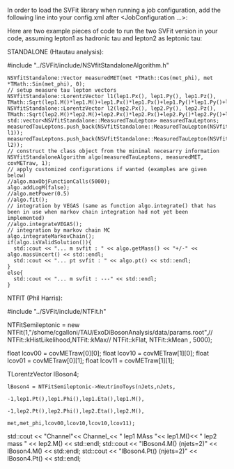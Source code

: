 In order to load the SVFit library when running a job configuration,
add the following line into your config.xml after <JobConfiguration ...>:
 <Library Name="libSVFit"/>

Here are two example pieces of code to run the two SVFit version in your code, assuming lepton1 as hadronic tau and lepton2 as leptonic tau:


STANDALONE (Htautau analysis):

#include "../SVFit/include/NSVfitStandaloneAlgorithm.h"

    NSVfitStandalone::Vector measuredMET(met *TMath::Cos(met_phi), met *TMath::Sin(met_phi), 0); 
    // setup measure tau lepton vectors 
    NSVfitStandalone::LorentzVector l1(lep1.Px(), lep1.Py(), lep1.Pz(), TMath::Sqrt(lep1.M()*lep1.M()+lep1.Px()*lep1.Px()+lep1.Py()*lep1.Py()+lep1.Pz()*lep1.Pz()));
    NSVfitStandalone::LorentzVector l2(lep2.Px(), lep2.Py(), lep2.Pz(), TMath::Sqrt(lep2.M()*lep2.M()+lep2.Px()*lep2.Px()+lep2.Py()*lep2.Py()+lep2.Pz()*lep2.Pz()));
    std::vector<NSVfitStandalone::MeasuredTauLepton> measuredTauLeptons;
    measuredTauLeptons.push_back(NSVfitStandalone::MeasuredTauLepton(NSVfitStandalone::kHadDecay, l1));
    measuredTauLeptons.push_back(NSVfitStandalone::MeasuredTauLepton(NSVfitStandalone::kLepDecay, l2));
    // construct the class object from the minimal necesarry information
    NSVfitStandaloneAlgorithm algo(measuredTauLeptons, measuredMET, covMETraw, 1);
    // apply customized configurations if wanted (examples are given below)
    //algo.maxObjFunctionCalls(5000);
    algo.addLogM(false);
    //algo.metPower(0.5)
    //algo.fit();
    // integration by VEGAS (same as function algo.integrate() that has been in use when markov chain integration had not yet been implemented)
    //algo.integrateVEGAS();
    // integration by markov chain MC
    algo.integrateMarkovChain();
    if(algo.isValidSolution()){
      std::cout << "... m svfit : " << algo.getMass() << "+/-" << algo.massUncert() << std::endl;
      std::cout << "... pt svfit : " << algo.pt() << std::endl;
    }
    else{
      std::cout << "... m svfit : ---" << std::endl;
    }



NTFIT (Phil Harris):

#include "../SVFit/include/NTFit.h"

   NTFitSemileptonic = new  NTFit(1,"/shome/cgalloni/TAU/ExoDiBosonAnalysis/data/params.root",// NTFit::kHistLikelihood,NTFit::kMax//
				  NTFit::kFlat,   NTFit::kMean
				  , 5000);

  float lcov00 =  covMETraw[0][0];
  float lcov10 =  covMETraw[1][0];
  float lcov01 =  covMETraw[0][1];
  float lcov11 =  covMETraw[1][1];

  TLorentzVector   lBoson4;

    lBoson4 = NTFitSemileptonic->NeutrinoToys(nJets,nJets,
								  -1,lep1.Pt(),lep1.Phi(),lep1.Eta(),lep1.M(),
								  -1,lep2.Pt(),lep2.Phi(),lep2.Eta(),lep2.M(),
								  met,met_phi,lcov00,lcov10,lcov10,lcov11);
   std::cout << "Channel"<< Channel_<< " lep1 MAss "<< lep1.M()<<  " lep2 mass " << lep2.M() << std::endl;
   std::cout << "lBoson4.M() (njets=2)" << lBoson4.M() << std::endl; 
   std::cout << "lBoson4.Pt() (njets=2)" << lBoson4.Pt() << std::endl; 

